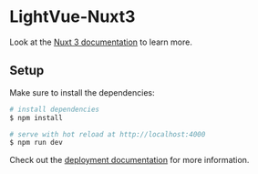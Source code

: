 # LightVue-Nuxt3

Look at the [Nuxt 3 documentation](https://nuxt.com/docs/getting-started/introduction) to learn more.

## Setup

Make sure to install the dependencies:

```bash
# install dependencies
$ npm install

# serve with hot reload at http://localhost:4000
$ npm run dev
```

Check out the [deployment documentation](https://nuxt.com/docs/getting-started/deployment) for more information.
